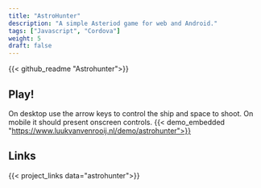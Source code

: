 ```yaml
---
title: "AstroHunter"
description: "A simple Asteriod game for web and Android."
tags: ["Javascript", "Cordova"]
weight: 5
draft: false
---
```


{{< github_readme "Astrohunter">}}

## Play!
On desktop use the arrow keys to control the ship and space to shoot. On mobile it should present onscreen controls.
{{< demo_embedded "https://www.luukvanvenrooij.nl/demo/astrohunter">}}

## Links
{{< project_links data="astrohunter">}}